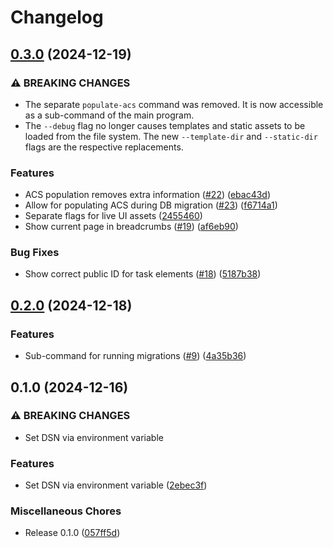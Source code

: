 # Changelog

## [0.3.0](https://github.com/cdriehuys/flight-school/compare/v0.2.0...v0.3.0) (2024-12-19)


### ⚠ BREAKING CHANGES

* The separate `populate-acs` command was removed. It is now accessible as a sub-command of the main program.
* The `--debug` flag no longer causes templates and static assets to be loaded from the file system. The new `--template-dir` and `--static-dir` flags are the respective replacements.

### Features

* ACS population removes extra information ([#22](https://github.com/cdriehuys/flight-school/issues/22)) ([ebac43d](https://github.com/cdriehuys/flight-school/commit/ebac43d11d632aca79c2d7af2909d550f07ee44e))
* Allow for populating ACS during DB migration ([#23](https://github.com/cdriehuys/flight-school/issues/23)) ([f6714a1](https://github.com/cdriehuys/flight-school/commit/f6714a1c09a176f8e58793a5861a12022d6fa6be))
* Separate flags for live UI assets ([2455460](https://github.com/cdriehuys/flight-school/commit/2455460afa0e19ed22151364d9d0d884bfd41f7b))
* Show current page in breadcrumbs ([#19](https://github.com/cdriehuys/flight-school/issues/19)) ([af6eb90](https://github.com/cdriehuys/flight-school/commit/af6eb90b7623bff95f632fd09aeba01662be011a))


### Bug Fixes

* Show correct public ID for task elements ([#18](https://github.com/cdriehuys/flight-school/issues/18)) ([5187b38](https://github.com/cdriehuys/flight-school/commit/5187b3875d85a30990408a901182723c713a7bb9))

## [0.2.0](https://github.com/cdriehuys/flight-school/compare/v0.1.0...v0.2.0) (2024-12-18)


### Features

* Sub-command for running migrations ([#9](https://github.com/cdriehuys/flight-school/issues/9)) ([4a35b36](https://github.com/cdriehuys/flight-school/commit/4a35b36a28025a940ffe7b0df709794c83f71b95))

## 0.1.0 (2024-12-16)


### ⚠ BREAKING CHANGES

* Set DSN via environment variable

### Features

* Set DSN via environment variable ([2ebec3f](https://github.com/cdriehuys/flight-school/commit/2ebec3fe1f7e68a25b8d59ed4713156ea5daca9a))


### Miscellaneous Chores

* Release 0.1.0 ([057ff5d](https://github.com/cdriehuys/flight-school/commit/057ff5dd8f85eacdae2879faa84d3d4958f8ec6a))

